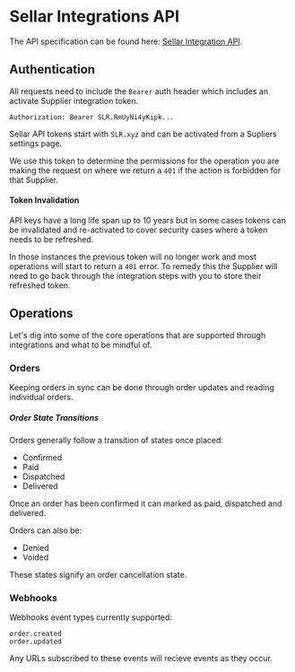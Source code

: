 # Sellar Integrations API

The API specification can be found here: [Sellar Integration API](https://sellar-io.github.io/integration-docs/).

## Authentication

All requests need to include the `Bearer` auth header which includes an activate Supplier integration token.

```
Authorization: Bearer SLR.RmUyNi4yKipk...
```

Sellar API tokens start with `SLR.xyz` and can be activated from a Supliers settings page.

We use this token to determine the permissions for the operation you are making the request on where we return a `401` if the action is forbidden for that Supplier.

#### Token Invalidation

API keys have a long life span up to 10 years but in some cases tokens can be invalidated and re-activated to cover security cases where a token needs to be refreshed.

In those instances the previous token will no longer work and most operations will start to return a `401` error. To remedy this the Supplier will need to go back through the integration steps with you to store their refreshed token.

## Operations

Let's dig into some of the core operations that are supported through integrations and what to be mindful of.

### Orders

Keeping orders in sync can be done through order updates and reading individual orders.

##### Order State Transitions

Orders generally follow a transition of states once placed:

- Confirmed
- Paid
- Dispatched
- Delivered

Once an order has been confirmed it can marked as paid, dispatched and delivered.

Orders can also be:

- Denied
- Voided

These states signify an order cancellation state.

### Webhooks

Webhooks event types currently supported:

```
order.created
order.updated
```

Any URLs subscribed to these events will recieve events as they occur.


